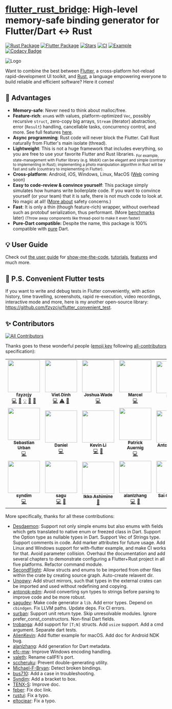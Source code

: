 # [flutter_rust_bridge](https://github.com/fzyzcjy/flutter_rust_bridge): High-level memory-safe binding generator for Flutter/Dart <-> Rust

[![Rust Package](https://img.shields.io/crates/v/flutter_rust_bridge.svg)](https://crates.io/crates/flutter_rust_bridge)
[![Flutter Package](https://img.shields.io/pub/v/flutter_rust_bridge.svg)](https://pub.dev/packages/flutter_rust_bridge)
[![Stars](https://img.shields.io/github/stars/fzyzcjy/flutter_rust_bridge)](https://github.com/fzyzcjy/flutter_rust_bridge)
[![CI](https://github.com/fzyzcjy/flutter_rust_bridge/actions/workflows/ci.yaml/badge.svg)](https://github.com/fzyzcjy/flutter_rust_bridge/actions/workflows/ci.yaml)
[![Example](https://github.com/fzyzcjy/flutter_rust_bridge/actions/workflows/post_release.yaml/badge.svg)](https://github.com/fzyzcjy/flutter_rust_bridge/actions/workflows/post_release.yaml)
[![Codacy Badge](https://api.codacy.com/project/badge/Grade/6afbdad19e7245adbf9e9771777be3d7)](https://app.codacy.com/gh/fzyzcjy/flutter_rust_bridge?utm_source=github.com&utm_medium=referral&utm_content=fzyzcjy/flutter_rust_bridge&utm_campaign=Badge_Grade_Settings)

![Logo](https://github.com/fzyzcjy/flutter_rust_bridge/raw/master/book/logo.png)

Want to combine the best between [Flutter](https://flutter.dev/), a cross-platform hot-reload rapid-development UI toolkit, and [Rust](https://www.rust-lang.org/), a language empowering everyone to build reliable and efficient software? Here it comes!

## 🚀 Advantages

* **Memory-safe**: Never need to think about malloc/free.
* **Feature-rich**: `enum`s with values, platform-optimized `Vec`, possibly recursive `struct`, zero-copy big arrays, `Stream` (iterator) abstraction, error (`Result`) handling, cancellable tasks, concurrency control, and more. See full features [here](https://fzyzcjy.github.io/flutter_rust_bridge/feature.html). 
* **Async programming**: Rust code will never block the Flutter. Call Rust naturally from Flutter's main isolate (thread).
* **Lightweight**: This is not a huge framework that includes everything, so you are free to use your favorite Flutter and Rust libraries. <sub>For example, state-management with Flutter library (e.g. MobX) can be elegant and simple (contrary to implementing in Rust); implementing a photo manipulation algorithm in Rust will be fast and safe (countrary to implementing in Flutter).</sub>
* **Cross-platform**: Android, iOS, Windows, Linux, MacOS ([Web](https://github.com/fzyzcjy/flutter_rust_bridge/issues/315) coming soon)
* **Easy to code-review & convince yourself**: This package simply simulates how humans  write boilerplate code. If you want to convince yourself (or your team) that it is safe, there is not much code to look at. No magic at all! ([More about](https://fzyzcjy.github.io/flutter_rust_bridge/safety.html) safety concerns.)
* **Fast**: It is only a thin (though feature-rich) wrapper, without overhead such as protobuf serialization, thus performant. (More [benchmarks](https://github.com/fzyzcjy/flutter_rust_bridge/issues/318#issuecomment-1034536815) later) <small>(Throw away components like thread-pool to make it even faster)</small>
* **Pure-Dart compatible:** Despite the name, this package is 100% compatible with [pure](https://github.com/fzyzcjy/flutter_rust_bridge/blob/master/frb_example/pure_dart/README.md) Dart.

## 💡 User Guide

Check out [the user guide](https://fzyzcjy.github.io/flutter_rust_bridge/) for [show-me-the-code](https://fzyzcjy.github.io/flutter_rust_bridge/quickstart.html), [tutorials](https://fzyzcjy.github.io/flutter_rust_bridge/tutorial_with_flutter.html), [features](https://fzyzcjy.github.io/flutter_rust_bridge/feature.html) and much more.

## 📎 P.S. Convenient Flutter tests

If you want to write and debug tests in Flutter conveniently, with action history, time travelling, screenshots, rapid re-execution, video recordings, interactive mode and more, here is my another open-source library: https://github.com/fzyzcjy/flutter_convenient_test.

## ✨ Contributors

<!-- ALL-CONTRIBUTORS-BADGE:START - Do not remove or modify this section -->
[![All Contributors](https://img.shields.io/badge/all_contributors-21-orange.svg?style=flat-square)](#contributors-)
<!-- ALL-CONTRIBUTORS-BADGE:END -->

Thanks goes to these wonderful people ([emoji key](https://allcontributors.org/docs/en/emoji-key) following [all-contributors](https://github.com/all-contributors/all-contributors) specification):

<!-- ALL-CONTRIBUTORS-LIST:START - Do not remove or modify this section -->
<!-- prettier-ignore-start -->
<!-- markdownlint-disable -->
<table>
  <tr>
    <td align="center"><a href="https://github.com/fzyzcjy"><img src="https://avatars.githubusercontent.com/u/5236035?v=4?s=100" width="100px;" alt=""/><br /><sub><b>fzyzcjy</b></sub></a><br /><a href="https://github.com/fzyzcjy/flutter_rust_bridge/commits?author=fzyzcjy" title="Code">💻</a> <a href="https://github.com/fzyzcjy/flutter_rust_bridge/commits?author=fzyzcjy" title="Documentation">📖</a> <a href="#example-fzyzcjy" title="Examples">💡</a> <a href="#ideas-fzyzcjy" title="Ideas, Planning, & Feedback">🤔</a> <a href="#maintenance-fzyzcjy" title="Maintenance">🚧</a></td>
    <td align="center"><a href="https://github.com/Desdaemon"><img src="https://avatars.githubusercontent.com/u/36768030?v=4?s=100" width="100px;" alt=""/><br /><sub><b>Viet Dinh</b></sub></a><br /><a href="https://github.com/fzyzcjy/flutter_rust_bridge/commits?author=Desdaemon" title="Code">💻</a> <a href="https://github.com/fzyzcjy/flutter_rust_bridge/commits?author=Desdaemon" title="Tests">⚠️</a> <a href="https://github.com/fzyzcjy/flutter_rust_bridge/commits?author=Desdaemon" title="Documentation">📖</a></td>
    <td align="center"><a href="https://github.com/SecondFlight"><img src="https://avatars.githubusercontent.com/u/6700184?v=4?s=100" width="100px;" alt=""/><br /><sub><b>Joshua Wade</b></sub></a><br /><a href="https://github.com/fzyzcjy/flutter_rust_bridge/commits?author=SecondFlight" title="Code">💻</a></td>
    <td align="center"><a href="https://github.com/smw-wagnerma"><img src="https://avatars.githubusercontent.com/u/66412697?v=4?s=100" width="100px;" alt=""/><br /><sub><b>Marcel</b></sub></a><br /><a href="https://github.com/fzyzcjy/flutter_rust_bridge/commits?author=smw-wagnerma" title="Code">💻</a></td>
    <td align="center"><a href="https://github.com/rustui"><img src="https://avatars.githubusercontent.com/u/90625190?v=4?s=100" width="100px;" alt=""/><br /><sub><b>rustui</b></sub></a><br /><a href="https://github.com/fzyzcjy/flutter_rust_bridge/commits?author=rustui" title="Documentation">📖</a></td>
    <td align="center"><a href="https://adventures.michaelfbryan.com/"><img src="https://avatars.githubusercontent.com/u/17380079?v=4?s=100" width="100px;" alt=""/><br /><sub><b>Michael Bryan</b></sub></a><br /><a href="https://github.com/fzyzcjy/flutter_rust_bridge/commits?author=Michael-F-Bryan" title="Code">💻</a></td>
    <td align="center"><a href="https://bus710.net"><img src="https://avatars.githubusercontent.com/u/8920680?v=4?s=100" width="100px;" alt=""/><br /><sub><b>bus710</b></sub></a><br /><a href="https://github.com/fzyzcjy/flutter_rust_bridge/commits?author=bus710" title="Documentation">📖</a></td>
  </tr>
  <tr>
    <td align="center"><a href="https://scholar.google.com/citations?user=RbAto7EAAAAJ"><img src="https://avatars.githubusercontent.com/u/1213857?v=4?s=100" width="100px;" alt=""/><br /><sub><b>Sebastian Urban</b></sub></a><br /><a href="https://github.com/fzyzcjy/flutter_rust_bridge/commits?author=surban" title="Code">💻</a></td>
    <td align="center"><a href="https://github.com/trobanga"><img src="https://avatars.githubusercontent.com/u/8888869?v=4?s=100" width="100px;" alt=""/><br /><sub><b>Daniel</b></sub></a><br /><a href="https://github.com/fzyzcjy/flutter_rust_bridge/commits?author=trobanga" title="Code">💻</a></td>
    <td align="center"><a href="https://github.com/AlienKevin"><img src="https://avatars.githubusercontent.com/u/22850071?v=4?s=100" width="100px;" alt=""/><br /><sub><b>Kevin Li</b></sub></a><br /><a href="https://github.com/fzyzcjy/flutter_rust_bridge/commits?author=AlienKevin" title="Code">💻</a> <a href="https://github.com/fzyzcjy/flutter_rust_bridge/commits?author=AlienKevin" title="Documentation">📖</a></td>
    <td align="center"><a href="https://valeth.me"><img src="https://avatars.githubusercontent.com/u/3198362?v=4?s=100" width="100px;" alt=""/><br /><sub><b>Patrick Auernig</b></sub></a><br /><a href="https://github.com/fzyzcjy/flutter_rust_bridge/commits?author=valeth" title="Code">💻</a></td>
    <td align="center"><a href="https://antonok.com"><img src="https://avatars.githubusercontent.com/u/22821309?v=4?s=100" width="100px;" alt=""/><br /><sub><b>Anton Lazarev</b></sub></a><br /><a href="https://github.com/fzyzcjy/flutter_rust_bridge/commits?author=antonok-edm" title="Code">💻</a></td>
    <td align="center"><a href="https://github.com/Unoqwy"><img src="https://avatars.githubusercontent.com/u/65187632?v=4?s=100" width="100px;" alt=""/><br /><sub><b>Unoqwy</b></sub></a><br /><a href="https://github.com/fzyzcjy/flutter_rust_bridge/commits?author=Unoqwy" title="Code">💻</a></td>
    <td align="center"><a href="https://feber.dev"><img src="https://avatars.githubusercontent.com/u/1727318?v=4?s=100" width="100px;" alt=""/><br /><sub><b>Febrian Setianto</b></sub></a><br /><a href="https://github.com/fzyzcjy/flutter_rust_bridge/commits?author=feber" title="Documentation">📖</a></td>
  </tr>
  <tr>
    <td align="center"><a href="https://github.com/Syndim"><img src="https://avatars.githubusercontent.com/u/835035?v=4?s=100" width="100px;" alt=""/><br /><sub><b>syndim</b></sub></a><br /><a href="https://github.com/fzyzcjy/flutter_rust_bridge/commits?author=syndim" title="Code">💻</a></td>
    <td align="center"><a href="https://github.com/sagudev"><img src="https://avatars.githubusercontent.com/u/16504129?v=4?s=100" width="100px;" alt=""/><br /><sub><b>sagu</b></sub></a><br /><a href="https://github.com/fzyzcjy/flutter_rust_bridge/commits?author=sagudev" title="Code">💻</a> <a href="https://github.com/fzyzcjy/flutter_rust_bridge/commits?author=sagudev" title="Documentation">📖</a></td>
    <td align="center"><a href="https://bandism.net/"><img src="https://avatars.githubusercontent.com/u/22633385?v=4?s=100" width="100px;" alt=""/><br /><sub><b>Ikko Ashimine</b></sub></a><br /><a href="https://github.com/fzyzcjy/flutter_rust_bridge/commits?author=eltociear" title="Documentation">📖</a></td>
    <td align="center"><a href="https://github.com/alanlzhang"><img src="https://avatars.githubusercontent.com/u/59032810?v=4?s=100" width="100px;" alt=""/><br /><sub><b>alanlzhang</b></sub></a><br /><a href="https://github.com/fzyzcjy/flutter_rust_bridge/commits?author=alanlzhang" title="Code">💻</a> <a href="https://github.com/fzyzcjy/flutter_rust_bridge/commits?author=alanlzhang" title="Documentation">📖</a></td>
    <td align="center"><a href="https://github.com/sccheruku"><img src="https://avatars.githubusercontent.com/u/5800058?v=4?s=100" width="100px;" alt=""/><br /><sub><b>Sai Chaitanya</b></sub></a><br /><a href="https://github.com/fzyzcjy/flutter_rust_bridge/commits?author=sccheruku" title="Code">💻</a></td>
    <td align="center"><a href="https://ares.zone (国内)"><img src="https://avatars.githubusercontent.com/u/40336192?v=4?s=100" width="100px;" alt=""/><br /><sub><b>Ares Andrew</b></sub></a><br /><a href="https://github.com/fzyzcjy/flutter_rust_bridge/commits?author=TENX-S" title="Documentation">📖</a></td>
    <td align="center"><a href="https://github.com/raphaelrobert"><img src="https://avatars.githubusercontent.com/u/9882746?v=4?s=100" width="100px;" alt=""/><br /><sub><b>raphaelrobert</b></sub></a><br /><a href="https://github.com/fzyzcjy/flutter_rust_bridge/commits?author=raphaelrobert" title="Documentation">📖</a></td>
  </tr>
</table>

<!-- markdownlint-restore -->
<!-- prettier-ignore-end -->

<!-- ALL-CONTRIBUTORS-LIST:END -->

More specifically, thanks for all these contributions:

* [Desdaemon](https://github.com/Desdaemon): Support not only simple enums but also enums with fields which gets translated to native enum or freezed class in Dart. Support the Option type as nullable types in Dart. Support Vec of Strings type. Support comments in code. Add marker attributes for future usage. Add Linux and Windows support for with-flutter example, and make CI works for that. Avoid parameter collision. Overhaul the documentation and add several chapters to demonstrate configuring a Flutter+Rust project in all five platforms. Refactor command module.
* [SecondFlight](https://github.com/SecondFlight): Allow structs and enums to be imported from other files within the crate by creating source graph. Auto-create relavent dir.
* [Unoqwy](https://github.com/Unoqwy): Add struct mirrors, such that types in the external crates can be imported and used without redefining and copying.
* [antonok-edm](https://github.com/antonok-edm): Avoid converting syn types to strings before parsing to improve code and be more robust.
* [sagudev](https://github.com/sagudev): Make code generator a `lib`. Add error types. Depend on `cbindgen`. Fix LLVM paths. Update deps. Fix CI errors.
* [surban](https://github.com/surban): Support unit return type. Skip unresolvable modules. Ignore prefer_const_constructors. Non-final Dart fields.
* [trobanga](https://github.com/trobanga): Add support for `[T;N]` structs. Add `usize` support. Add a cmd argument. Separate dart tests.
* [AlienKevin](https://github.com/AlienKevin): Add flutter example for macOS. Add doc for Android NDK bug.
* [alanlzhang](https://github.com/alanlzhang): Add generation for Dart metadata.
* [efc-mw](https://github.com/efc-mw): Improve Windows encoding handling.
* [valeth](https://github.com/valeth): Rename callFfi's port.
* [sccheruku](https://github.com/sccheruku): Prevent double-generating utility.
* [Michael-F-Bryan](https://github.com/Michael-F-Bryan): Detect broken bindings.
* [bus710](https://github.com/bus710): Add a case in troubleshooting.
* [Syndim](https://github.com/Syndim): Add a bracket to box.
* [TENX-S](https://github.com/TENX-S): Improve doc.
* [feber](https://github.com/feber): Fix doc link.
* [rustui](https://github.com/rustui): Fix a typo.
* [eltociear](https://github.com/eltociear): Fix a typo.

